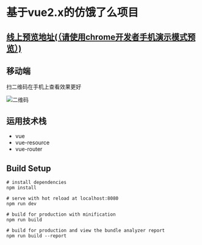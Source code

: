 # 基于vue2.x的仿饿了么项目

## [线上预览地址(（请使用chrome开发者手机演示模式预览）)](http://liaoyinglong.com/vue-eleme/dist/#/goods)

## 移动端
扫二维码在手机上查看效果更好

![二维码](https://github.com/liaoyinglong/vue-eleme/qr.png)

## 运用技术栈

- vue
- vue-resource
- vue-router

## Build Setup

```
# install dependencies
npm install

# serve with hot reload at localhost:8080
npm run dev

# build for production with minification
npm run build

# build for production and view the bundle analyzer report
npm run build --report
```